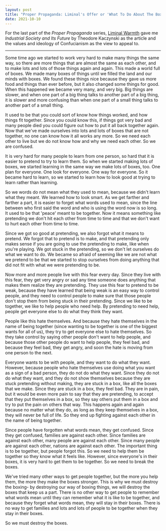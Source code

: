 ```yaml
---
layout: post
title: "Proper Propaganda: Liminal's Offer or 'What To Do About The Boxes'"
date: 2021-10-10
---
```


For the last part of the _Proper Propaganda_ series, [Liminal Warmth](https://liminalwarmth.com/) gave me _Industrial Society and Its Future_ by Theodore Kaczynski as the article and the values and ideology of Confucianism as the view to appeal to.

***

Some time ago we started to work very hard to make many things the same way, so there are more things that are almost the same as each other, and to make lots and lots of those things again and again. This made a world full of boxes. We made many boxes of things until we filled the land and our minds with boxes. We found these things nice because they gave us more food and things than ever before, but it also changed some things for good. When this happened we became very many, and very big. Big things are slower, and when one part of a big thing talks to another part of a big thing, it is slower and more confusing than when one part of a small thing talks to another part of a small thing.   

It used to be that you could sort of know how things worked, and how things fit together. Since you could know this, if things got very bad and many people died you could figure out how to put it all back together again. Now that we've made ourselves into lots and lots of boxes that are not together, no one can know how it all works any more. So we need each other to live but we do not know how and why we need each other.  So we are confused.   

It is very hard for many people to learn from one person, so hard that it is easier to pretend to try to learn them. So when we started making lots of boxes, we started learning in the same way we make lots of boxes, too. One plan for everyone. One look for everyone. One way for everyone. So it became hard to learn, so we started to learn how to look good at trying to learn rather than learning.   

So we words do not mean what they used to mean, because we didn't learn what they meant. We learned how to look smart. As we get farther and farther a part, it is easier to forget what words used to mean, since the line between who first said the word and who is using the word now is so long. It used to be that 'peace' meant to be together. Now it means something like pretending we don't hit each other from time to time and that we don't want to hurt each other from time to time.    

Since we got so good at pretending, we also forgot what it means to pretend. We forgot that to pretend is to make, and that pretending only makes sense if you are going to use the pretending to make, like when you're playing. We got stuck in the pretending, so we don't let ourselves do what we want to do. We became so afraid of seeming like we are not what we pretend to be that we started to stop ourselves from doing anything that did not fit with what we were pretending to be.   

Now more and more people live with this fear every day. Since they live with this fear, they get very angry or sad any time someone does anything that makes them realize they are pretending.  They use this fear to pretend to be weak, because they have learned that being weak is an easy way to control people, and they need to control people to make sure that those people don't stop them from being stuck in their pretending. Since we like to be together, we like to help people who need help. By pretending to need help, people get everyone else to do what they think they want.   

People like this hate themselves. And because they hate themselves in the name of being together (since wanting to be together is one of the biggest wants for all of us), they try to get everyone else to hate themselves. So they take control by saying other people don't want to help people, and because those other people do want to help people, they feel bad, and because they feel bad, they get angry, and soon the hate is moving from one person to the next.  

Everyone wants to be with people, and they want to do what they want. However, because people who hate themselves use doing what you want as a sign of a bad person, they do not do what they want. Since they do not do what they want, and they do not show themselves because they are stuck pretending without making, they are stuck in a box, like all the boxes that we make. Since they are stuck in a box, they feel bad. They are in pain, but it would be even more pain to say that they are pretending, to accept that they put themselves in a box, so they say others put them in a box and try to put the pain on others that way. This happens again and again because no matter what they do, as long as they keep themselves in a box, they will never be full of life. So they end up fighting against each other in the name of being together.  

Since people have forgotten what words mean, they get confused. Since they get confused, families are against each other. Since families are against each other, many people are against each other. Since many people are against each other, nations are against each other. The important thing is to be together, but people forgot this. So we need to help them be together so they know what it feels like. However, since everyone's in their boxes, it is very hard to get them to be together. So we need to break the boxes.  

We've tried many other ways to get people together, but the more you help them, the more they make the boxes stronger. This is why we must destroy the boxing- by destroying our way of boxing things, we will destroy the boxes that keep us a part. There is no other way to get people to remember what words mean until they can remember what it is like to be together, and because they forget what words mean, they will stay in their boxes. There is no way to get families and lots and lots of people to be together when they stay in their boxes.  

So we must destroy the boxes.

